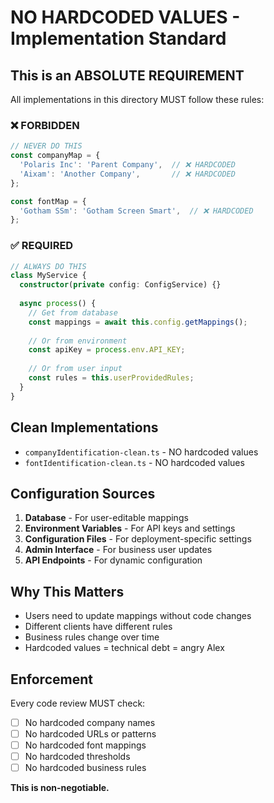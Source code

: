 # NO HARDCODED VALUES - Implementation Standard

## This is an ABSOLUTE REQUIREMENT

All implementations in this directory MUST follow these rules:

### ❌ FORBIDDEN
```typescript
// NEVER DO THIS
const companyMap = {
  'Polaris Inc': 'Parent Company',  // ❌ HARDCODED
  'Aixam': 'Another Company',       // ❌ HARDCODED
};

const fontMap = {
  'Gotham SSm': 'Gotham Screen Smart',  // ❌ HARDCODED
};
```

### ✅ REQUIRED
```typescript
// ALWAYS DO THIS
class MyService {
  constructor(private config: ConfigService) {}
  
  async process() {
    // Get from database
    const mappings = await this.config.getMappings();
    
    // Or from environment
    const apiKey = process.env.API_KEY;
    
    // Or from user input
    const rules = this.userProvidedRules;
  }
}
```

## Clean Implementations

- `companyIdentification-clean.ts` - NO hardcoded values
- `fontIdentification-clean.ts` - NO hardcoded values

## Configuration Sources

1. **Database** - For user-editable mappings
2. **Environment Variables** - For API keys and settings
3. **Configuration Files** - For deployment-specific settings
4. **Admin Interface** - For business user updates
5. **API Endpoints** - For dynamic configuration

## Why This Matters

- Users need to update mappings without code changes
- Different clients have different rules
- Business rules change over time
- Hardcoded values = technical debt = angry Alex

## Enforcement

Every code review MUST check:
- [ ] No hardcoded company names
- [ ] No hardcoded URLs or patterns  
- [ ] No hardcoded font mappings
- [ ] No hardcoded thresholds
- [ ] No hardcoded business rules

**This is non-negotiable.**